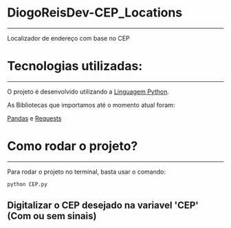 # DiogoReisDev-CEP_Locations
----------------------------

Localizador de endereço com base no CEP

#  Tecnologias utilizadas:
---------------------------
O projeto é desenvolvido utilizando a [Linguagem Python](https://www.python.org/).

As Bibliotecas que importamos até o momento atual foram:

[Pandas](https://pandas.pydata.org) e [Requests](https://requests.readthedocs.io/projects/pt/pt_BR/latest/user/install.html)

# Como rodar o projeto?
-----------------------
Para rodar o projeto no terminal, basta usar o comando:
```
python CEP.py
```

Digitalizar o CEP desejado na variavel 'CEP' (Com ou sem sinais)
----------------------------------------------------------------
